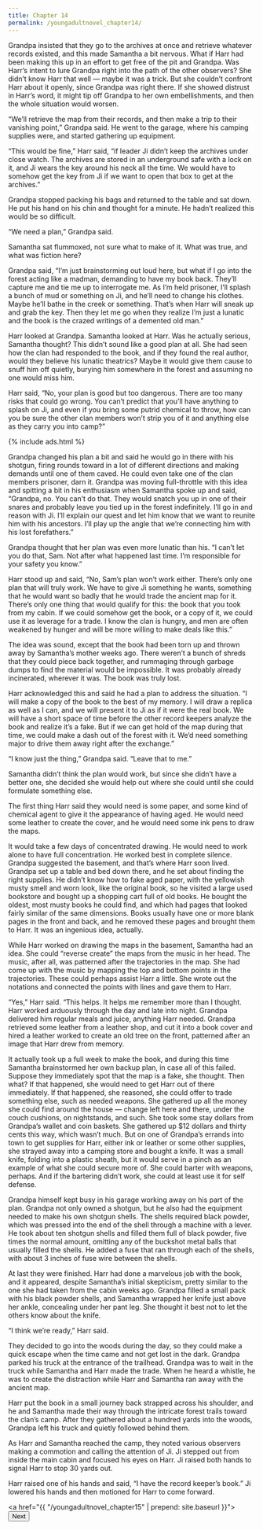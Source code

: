 ```yaml
---
title: Chapter 14
permalink: /youngadultnovel_chapter14/
---
```


Grandpa insisted that they go to the archives at once and retrieve whatever records existed, and this made Samantha a bit nervous. What if Harr had been making this up in an effort to get free of the pit and Grandpa. Was Harr’s intent to lure Grandpa right into the path of the other observers? She didn’t know Harr that well — maybe it was a trick. But she couldn’t confront Harr about it openly, since Grandpa was right there. If she showed distrust in Harr’s word, it might tip off Grandpa to her own embellishments, and then the whole situation would worsen.

“We’ll retrieve the map from their records, and then make a trip to their vanishing point,” Grandpa said. He went to the garage, where his camping supplies were, and started gathering up equipment.

“This would be fine,” Harr said, “if leader Ji didn’t keep the archives under close watch. The archives are stored in an underground safe with a lock on it, and Ji wears the key around his neck all the time. We would have to somehow get the key from Ji if we want to open that box to get at the archives.”

Grandpa stopped packing his bags and returned to the table and sat down. He put his hand on his chin and thought for a minute. He hadn’t realized this would be so difficult.

“We need a plan,” Grandpa said.

Samantha sat flummoxed, not sure what to make of it. What was true, and what was fiction here?

Grandpa said, “I’m just brainstorming out loud here, but what if I go into the forest acting like a madman, demanding to have my book back. They’ll capture me and tie me up to interrogate me. As I’m held prisoner, I’ll splash a bunch of mud or something on Ji, and he’ll need to change his clothes. Maybe he’ll bathe in the creek or something. That’s when Harr will sneak up and grab the key. Then they let me go when they realize I’m just a lunatic and the book is the crazed writings of a demented old man.”

Harr looked at Grandpa. Samantha looked at Harr. Was he actually serious, Samantha thought? This didn’t sound like a good plan at all. She had seen how the clan had responded to the book, and if they found the real author, would they believe his lunatic theatrics? Maybe it would give them cause to snuff him off quietly, burying him somewhere in the forest and assuming no one would miss him.

Harr said, “No, your plan is good but too dangerous. There are too many risks that could go wrong. You can’t predict that you’ll have anything to splash on Ji, and even if you bring some putrid chemical to throw, how can you be sure the other clan members won’t strip you of it and anything else as they carry you into camp?”

{% include ads.html %}

Grandpa changed his plan a bit and said he would go in there with his shotgun, firing rounds toward in a lot of different directions and making demands until one of them caved. He could even take one of the clan members prisoner, darn it. Grandpa was moving full-throttle with this idea and spitting a bit in his enthusiasm when Samantha spoke up and said, “Grandpa, no. You can’t do that. They would snatch you up in one of their snares and probably leave you tied up in the forest indefinitely. I’ll go in and reason with Ji. I’ll explain our quest and let him know that we want to reunite him with his ancestors. I’ll play up the angle that we’re connecting him with his lost forefathers.”

Grandpa thought that her plan was even more lunatic than his. “I can’t let you do that, Sam. Not after what happened last time. I’m responsible for your safety you know.”

Harr stood up and said, “No, Sam’s plan won’t work either. There’s only one plan that will truly work. We have to give Ji something he wants, something that he would want so badly that he would trade the ancient map for it. There’s only one thing that would qualify for this: the book that you took from my cabin. If we could somehow get the book, or a copy of it, we could use it as leverage for a trade. I know the clan is hungry, and men are often weakened by hunger and will be more willing to make deals like this.”

The idea was sound, except that the book had been torn up and thrown away by Samantha’s mother weeks ago. There weren’t a bunch of shreds that they could piece back together, and rummaging through garbage dumps to find the material would be impossible. It was probably already incinerated, wherever it was. The book was truly lost.

Harr acknowledged this and said he had a plan to address the situation. “I will make a copy of the book to the best of my memory. I will draw a replica as well as I can, and we will present it to Ji as if it were the real book. We will have a short space of time before the other record keepers analyze the book and realize it’s a fake. But if we can get hold of the map during that time, we could make a dash out of the forest with it. We’d need something major to drive them away right after the exchange.”

“I know just the thing,” Grandpa said. “Leave that to me.”

Samantha didn’t think the plan would work, but since she didn’t have a better one, she decided she would help out where she could until she could formulate something else.

The first thing Harr said they would need is some paper, and some kind of chemical agent to give it the appearance of having aged. He would need some leather to create the cover, and he would need some ink pens to draw the maps.

It would take a few days of concentrated drawing. He would need to work alone to have full concentration. He worked best in complete silence. Grandpa suggested the basement, and that’s where Harr soon lived. Grandpa set up a table and bed down there, and he set about finding the right supplies. He didn’t know how to fake aged paper, with the yellowish musty smell and worn look, like the original book, so he visited a large used bookstore and bought up a shopping cart full of old books. He bought the oldest, most musty books he could find, and which had pages that looked fairly similar of the same dimensions. Books usually have one or more blank pages in the front and back, and he removed these pages and brought them to Harr. It was an ingenious idea, actually.

While Harr worked on drawing the maps in the basement, Samantha had an idea. She could “reverse create” the maps from the music in her head. The music, after all, was patterned after the trajectories in the map. She had come up with the music by mapping the top and bottom points in the trajectories. These could perhaps assist Harr a little. She wrote out the notations and connected the points with lines and gave them to Harr.

“Yes,” Harr said. “This helps. It helps me remember more than I thought. Harr worked arduously through the day and late into night. Grandpa delivered him regular meals and juice, anything Harr needed. Grandpa retrieved some leather from a leather shop, and cut it into a book cover and hired a leather worked to create an old tree on the front, patterned after an image that Harr drew from memory.

It actually took up a full week to make the book, and during this time Samantha brainstormed her own backup plan, in case all of this failed. Suppose they immediately spot that the map is a fake, she thought. Then what? If that happened, she would need to get Harr out of there immediately. If that happened, she reasoned, she could offer to trade something else, such as needed weapons. She gathered up all the money she could find around the house — change left here and there, under the couch cushions, on nightstands, and such. She took some stay dollars from Grandpa’s wallet and coin baskets. She gathered up $12 dollars and thirty cents this way, which wasn’t much. But on one of Grandpa’s errands into town to get supplies for Harr, either ink or leather or some other supplies, she strayed away into a camping store and bought a knife. It was a small knife, folding into a plastic sheath, but it would serve in a pinch as an example of what she could secure more of. She could barter with weapons, perhaps. And if the bartering didn’t work, she could at least use it for self defense.

Grandpa himself kept busy in his garage working away on his part of the plan. Grandpa not only owned a shotgun, but he also had the equipment needed to make his own shotgun shells. The shells required black powder, which was pressed into the end of the shell through a machine with a lever. He took about ten shotgun shells and filled them full of black powder, five times the normal amount, omitting any of the buckshot metal balls that usually filled the shells. He added a fuse that ran through each of the shells, with about 3 inches of fuse wire between the shells.

At last they were finished. Harr had done a marvelous job with the book, and it appeared, despite Samantha’s initial skepticism, pretty similar to the one she had taken from the cabin weeks ago. Grandpa filled a small pack with his black powder shells, and Samantha wrapped her knife just above her ankle, concealing under her pant leg. She thought it best not to let the others know about the knife.

“I think we’re ready,” Harr said.

They decided to go into the woods during the day, so they could make a quick escape when the time came and not get lost in the dark. Grandpa parked his truck at the entrance of the trailhead. Grandpa was to wait in the truck while Samantha and Harr made the trade. When he heard a whistle, he was to create the distraction while Harr and Samantha ran away with the ancient map.

Harr put the book in a small journey back strapped across his shoulder, and he and Samantha made their way through the intricate forest trails toward the clan’s camp. After they gathered about a hundred yards into the woods, Grandpa left his truck and quietly followed behind them.

As Harr and Samantha reached the camp, they noted various observers making a commotion and calling the attention of Ji. Ji stepped out from inside the main cabin and focused his eyes on Harr. Ji raised both hands to signal Harr to stop 30 yards out.

Harr raised one of his hands and said, “I have the record keeper’s book.” Ji lowered his hands and then motioned for Harr to come forward.

<a href="{{ "/youngadultnovel_chapter15" | prepend: site.baseurl }}"><button type="button" class="btn btn-warning">Next</button></a>
